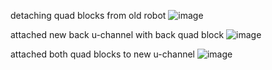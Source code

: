 detaching quad blocks from old robot
![image](https://github.com/user-attachments/assets/0a42fcb1-1963-4470-b2e1-c44102265731)

attached new back u-channel with back quad block
![image](https://github.com/user-attachments/assets/5bb723c5-e3d3-4f70-b46e-63253a881747)

attached both quad blocks to new u-channel
![image](https://github.com/user-attachments/assets/e80840d8-b394-40de-803a-558854ab5c52)
